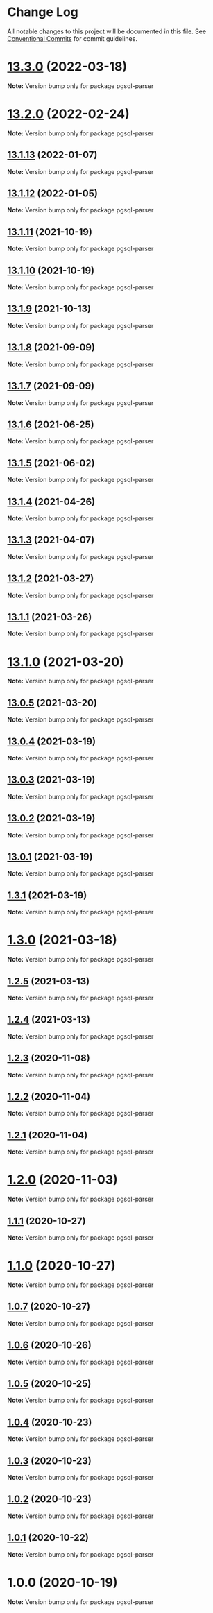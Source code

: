 # Change Log

All notable changes to this project will be documented in this file.
See [Conventional Commits](https://conventionalcommits.org) for commit guidelines.

# [13.3.0](https://github.com/pyramation/pgsql-parser/compare/pgsql-parser@13.2.0...pgsql-parser@13.3.0) (2022-03-18)

**Note:** Version bump only for package pgsql-parser





# [13.2.0](https://github.com/pyramation/pgsql-parser/compare/pgsql-parser@13.1.13...pgsql-parser@13.2.0) (2022-02-24)

**Note:** Version bump only for package pgsql-parser





## [13.1.13](https://github.com/pyramation/pgsql-parser/compare/pgsql-parser@13.1.12...pgsql-parser@13.1.13) (2022-01-07)

**Note:** Version bump only for package pgsql-parser





## [13.1.12](https://github.com/pyramation/pgsql-parser/compare/pgsql-parser@13.1.11...pgsql-parser@13.1.12) (2022-01-05)

**Note:** Version bump only for package pgsql-parser





## [13.1.11](https://github.com/pyramation/pgsql-parser/compare/pgsql-parser@13.1.10...pgsql-parser@13.1.11) (2021-10-19)

**Note:** Version bump only for package pgsql-parser





## [13.1.10](https://github.com/pyramation/pgsql-parser/compare/pgsql-parser@13.1.9...pgsql-parser@13.1.10) (2021-10-19)

**Note:** Version bump only for package pgsql-parser





## [13.1.9](https://github.com/pyramation/pgsql-parser/compare/pgsql-parser@13.1.8...pgsql-parser@13.1.9) (2021-10-13)

**Note:** Version bump only for package pgsql-parser





## [13.1.8](https://github.com/pyramation/pgsql-parser/compare/pgsql-parser@13.1.7...pgsql-parser@13.1.8) (2021-09-09)

**Note:** Version bump only for package pgsql-parser





## [13.1.7](https://github.com/pyramation/pgsql-parser/compare/pgsql-parser@13.1.6...pgsql-parser@13.1.7) (2021-09-09)

**Note:** Version bump only for package pgsql-parser





## [13.1.6](https://github.com/pyramation/pgsql-parser/compare/pgsql-parser@13.1.5...pgsql-parser@13.1.6) (2021-06-25)

**Note:** Version bump only for package pgsql-parser





## [13.1.5](https://github.com/pyramation/pgsql-parser/compare/pgsql-parser@13.1.4...pgsql-parser@13.1.5) (2021-06-02)

**Note:** Version bump only for package pgsql-parser





## [13.1.4](https://github.com/pyramation/pgsql-parser/compare/pgsql-parser@13.1.3...pgsql-parser@13.1.4) (2021-04-26)

**Note:** Version bump only for package pgsql-parser





## [13.1.3](https://github.com/pyramation/pgsql-parser/compare/pgsql-parser@13.1.2...pgsql-parser@13.1.3) (2021-04-07)

**Note:** Version bump only for package pgsql-parser





## [13.1.2](https://github.com/pyramation/pgsql-parser/compare/pgsql-parser@13.1.1...pgsql-parser@13.1.2) (2021-03-27)

**Note:** Version bump only for package pgsql-parser





## [13.1.1](https://github.com/pyramation/pgsql-parser/compare/pgsql-parser@13.1.0...pgsql-parser@13.1.1) (2021-03-26)

**Note:** Version bump only for package pgsql-parser





# [13.1.0](https://github.com/pyramation/pgsql-parser/compare/pgsql-parser@13.0.5...pgsql-parser@13.1.0) (2021-03-20)

**Note:** Version bump only for package pgsql-parser





## [13.0.5](https://github.com/pyramation/pgsql-parser/compare/pgsql-parser@13.0.4...pgsql-parser@13.0.5) (2021-03-20)

**Note:** Version bump only for package pgsql-parser





## [13.0.4](https://github.com/pyramation/pgsql-parser/compare/pgsql-parser@13.0.3...pgsql-parser@13.0.4) (2021-03-19)

**Note:** Version bump only for package pgsql-parser





## [13.0.3](https://github.com/pyramation/pgsql-parser/compare/pgsql-parser@13.0.2...pgsql-parser@13.0.3) (2021-03-19)

**Note:** Version bump only for package pgsql-parser





## [13.0.2](https://github.com/pyramation/pgsql-parser/compare/pgsql-parser@13.0.1...pgsql-parser@13.0.2) (2021-03-19)

**Note:** Version bump only for package pgsql-parser





## [13.0.1](https://github.com/pyramation/pgsql-parser/compare/pgsql-parser@1.3.1...pgsql-parser@13.0.1) (2021-03-19)

**Note:** Version bump only for package pgsql-parser





## [1.3.1](https://github.com/pyramation/pgsql-parser/compare/pgsql-parser@1.3.0...pgsql-parser@1.3.1) (2021-03-19)

**Note:** Version bump only for package pgsql-parser





# [1.3.0](https://github.com/pyramation/pgsql-parser/compare/pgsql-parser@1.2.5...pgsql-parser@1.3.0) (2021-03-18)

**Note:** Version bump only for package pgsql-parser





## [1.2.5](https://github.com/pyramation/pgsql-parser/compare/pgsql-parser@1.2.4...pgsql-parser@1.2.5) (2021-03-13)

**Note:** Version bump only for package pgsql-parser





## [1.2.4](https://github.com/pyramation/pgsql-parser/compare/pgsql-parser@1.2.3...pgsql-parser@1.2.4) (2021-03-13)

**Note:** Version bump only for package pgsql-parser





## [1.2.3](https://github.com/pyramation/pgsql-parser/compare/pgsql-parser@1.2.2...pgsql-parser@1.2.3) (2020-11-08)

**Note:** Version bump only for package pgsql-parser





## [1.2.2](https://github.com/pyramation/pgsql-parser/compare/pgsql-parser@1.2.1...pgsql-parser@1.2.2) (2020-11-04)

**Note:** Version bump only for package pgsql-parser





## [1.2.1](https://github.com/pyramation/pgsql-parser/compare/pgsql-parser@1.2.0...pgsql-parser@1.2.1) (2020-11-04)

**Note:** Version bump only for package pgsql-parser





# [1.2.0](https://github.com/pyramation/pgsql-parser/compare/pgsql-parser@1.1.1...pgsql-parser@1.2.0) (2020-11-03)

**Note:** Version bump only for package pgsql-parser





## [1.1.1](https://github.com/pyramation/pgsql-parser/compare/pgsql-parser@1.1.0...pgsql-parser@1.1.1) (2020-10-27)

**Note:** Version bump only for package pgsql-parser





# [1.1.0](https://github.com/pyramation/pgsql-parser/compare/pgsql-parser@1.0.7...pgsql-parser@1.1.0) (2020-10-27)

**Note:** Version bump only for package pgsql-parser





## [1.0.7](https://github.com/pyramation/pgsql-parser/compare/pgsql-parser@1.0.6...pgsql-parser@1.0.7) (2020-10-27)

**Note:** Version bump only for package pgsql-parser





## [1.0.6](https://github.com/pyramation/pgsql-parser/compare/pgsql-parser@1.0.5...pgsql-parser@1.0.6) (2020-10-26)

**Note:** Version bump only for package pgsql-parser





## [1.0.5](https://github.com/pyramation/pgsql-parser/compare/pgsql-parser@1.0.4...pgsql-parser@1.0.5) (2020-10-25)

**Note:** Version bump only for package pgsql-parser





## [1.0.4](https://github.com/pyramation/pgsql-parser/compare/pgsql-parser@1.0.3...pgsql-parser@1.0.4) (2020-10-23)

**Note:** Version bump only for package pgsql-parser





## [1.0.3](https://github.com/pyramation/pgsql-parser/compare/pgsql-parser@1.0.2...pgsql-parser@1.0.3) (2020-10-23)

**Note:** Version bump only for package pgsql-parser





## [1.0.2](https://github.com/pyramation/pgsql-parser/compare/pgsql-parser@1.0.1...pgsql-parser@1.0.2) (2020-10-23)

**Note:** Version bump only for package pgsql-parser





## [1.0.1](https://github.com/pyramation/pgsql-parser/compare/pgsql-parser@1.0.0...pgsql-parser@1.0.1) (2020-10-22)

**Note:** Version bump only for package pgsql-parser





# 1.0.0 (2020-10-19)

**Note:** Version bump only for package pgsql-parser
